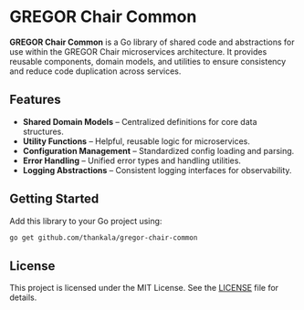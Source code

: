 # GREGOR Chair Common

**GREGOR Chair Common** is a Go library of shared code and abstractions for use within the GREGOR Chair microservices architecture. It provides reusable components, domain models, and utilities to ensure consistency and reduce code duplication across services.

## Features

- **Shared Domain Models** – Centralized definitions for core data structures.
- **Utility Functions** – Helpful, reusable logic for microservices.
- **Configuration Management** – Standardized config loading and parsing.
- **Error Handling** – Unified error types and handling utilities.
- **Logging Abstractions** – Consistent logging interfaces for observability.

## Getting Started

Add this library to your Go project using:

```bash
go get github.com/thankala/gregor-chair-common
```


## License
This project is licensed under the MIT License. See the [LICENSE](LICENSE) file for details.
          